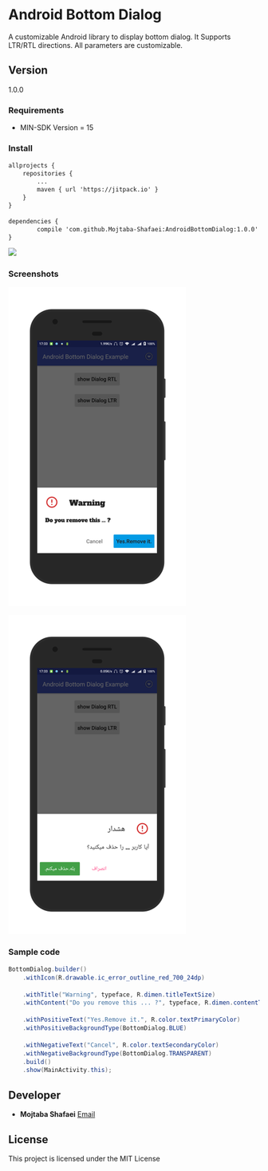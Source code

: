 # **Android Bottom Dialog**

A customizable Android library to display bottom dialog.
It Supports LTR/RTL directions.
All parameters are customizable.


## **Version**
1.0.0
### **Requirements**

- MIN-SDK Version = 15

### **Install**
    allprojects {
        repositories {
            ...
            maven { url 'https://jitpack.io' }
        }
    }

    dependencies {
            compile 'com.github.Mojtaba-Shafaei:AndroidBottomDialog:1.0.0'
    }



[![](https://jitpack.io/v/Mojtaba-Shafaei/AndroidBottomDialog.svg)](https://jitpack.io/#Mojtaba-Shafaei/AndroidBottomDialog)

### **Screenshots**

![LTR menu](images/ltr.png)

![RTL menu](images/rtl.png)

### **Sample code**

```java
BottomDialog.builder()
    .withIcon(R.drawable.ic_error_outline_red_700_24dp)

    .withTitle("Warning", typeface, R.dimen.titleTextSize)
    .withContent("Do you remove this ... ?", typeface, R.dimen.contentTextSize)

    .withPositiveText("Yes.Remove it.", R.color.textPrimaryColor)
    .withPositiveBackgroundType(BottomDialog.BLUE)

    .withNegativeText("Cancel", R.color.textSecondaryColor)
    .withNegativeBackgroundType(BottomDialog.TRANSPARENT)
    .build()
    .show(MainActivity.this);
```
<!-- ## **Sample App**
[Download sample app from my drive](https://drive.google.com/file/d/0B7U-LJJvftlSZC1qRDcxeVV3N3M/view?usp=sharing) -->

## **Developer**

* **Mojtaba Shafaei** [Email](mjtb.shafaei@gmail.com)

## **License**
This project is licensed under the MIT License
